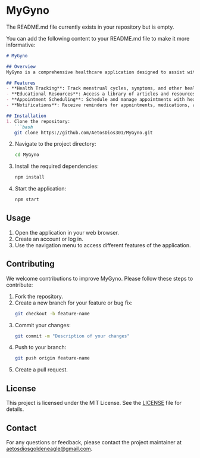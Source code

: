 # MyGyno
The README.md file currently exists in your repository but is empty.

You can add the following content to your README.md file to make it more informative:

```markdown
# MyGyno

## Overview
MyGyno is a comprehensive healthcare application designed to assist with gynecological health management. The application aims to provide users with useful information, tools, and resources related to gynecology.

## Features
- **Health Tracking**: Track menstrual cycles, symptoms, and other health metrics.
- **Educational Resources**: Access a library of articles and resources on gynecological health.
- **Appointment Scheduling**: Schedule and manage appointments with healthcare providers.
- **Notifications**: Receive reminders for appointments, medications, and health checks.

## Installation
1. Clone the repository:
   ```bash
   git clone https://github.com/AetosDios301/MyGyno.git
   ```
2. Navigate to the project directory:
   ```bash
   cd MyGyno
   ```
3. Install the required dependencies:
   ```bash
   npm install
   ```
4. Start the application:
   ```bash
   npm start
   ```

## Usage
1. Open the application in your web browser.
2. Create an account or log in.
3. Use the navigation menu to access different features of the application.

## Contributing
We welcome contributions to improve MyGyno. Please follow these steps to contribute:
1. Fork the repository.
2. Create a new branch for your feature or bug fix:
   ```bash
   git checkout -b feature-name
   ```
3. Commit your changes:
   ```bash
   git commit -m "Description of your changes"
   ```
4. Push to your branch:
   ```bash
   git push origin feature-name
   ```
5. Create a pull request.

## License
This project is licensed under the MIT License. See the [LICENSE](LICENSE) file for details.

## Contact
For any questions or feedback, please contact the project maintainer at [aetosdiosgoldeneagle@gmail.com](mailto:pushpendrasinghcs@outlook.com).
```

